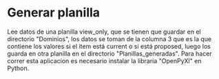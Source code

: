 ﻿# Generar planilla
Lee datos de una planilla view_only, que se tienen que guardar en el directorio 
"Dominios", los datos se toman de la columna 3 que es la que contiene los 
valores si el item está current o si está proposed, luego los guarda en otra 
planilla en el directorio "Planillas_generadas".
Para hacer correr esta aplicacion es necesario instalar la libraria "OpenPyXl" 
en Python.